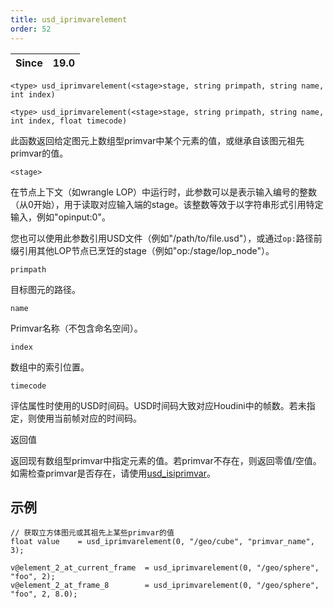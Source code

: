 ```yaml
---
title: usd_iprimvarelement
order: 52
---
```

| Since | 19.0 |
| --- | --- |

`<type> usd_iprimvarelement(<stage>stage, string primpath, string name, int index)`

`<type> usd_iprimvarelement(<stage>stage, string primpath, string name, int index, float timecode)`

此函数返回给定图元上数组型primvar中某个元素的值，或继承自该图元祖先primvar的值。

`<stage>`

在节点上下文（如wrangle LOP）中运行时，此参数可以是表示输入编号的整数（从0开始），用于读取对应输入端的stage。该整数等效于以字符串形式引用特定输入，例如"opinput:0"。

您也可以使用此参数引用USD文件（例如"/path/to/file.usd"），或通过`op:`路径前缀引用其他LOP节点已烹饪的stage（例如"op:/stage/lop_node"）。

`primpath`

目标图元的路径。

`name`

Primvar名称（不包含命名空间）。

`index`

数组中的索引位置。

`timecode`

评估属性时使用的USD时间码。USD时间码大致对应Houdini中的帧数。若未指定，则使用当前帧对应的时间码。

返回值

返回现有数组型primvar中指定元素的值。若primvar不存在，则返回零值/空值。如需检查primvar是否存在，请使用[usd_isiprimvar](usd_isiprimvar.html "检查图元或其祖先是否具有指定名称的primvar。")。

## 示例

```vex
// 获取立方体图元或其祖先上某些primvar的值
float value    = usd_iprimvarelement(0, "/geo/cube", "primvar_name", 3);

v@element_2_at_current_frame  = usd_iprimvarelement(0, "/geo/sphere", "foo", 2);
v@element_2_at_frame_8        = usd_iprimvarelement(0, "/geo/sphere", "foo", 2, 8.0);

```
